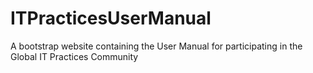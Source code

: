ITPracticesUserManual
=====================

A bootstrap website containing the User Manual for participating in the Global IT Practices Community
